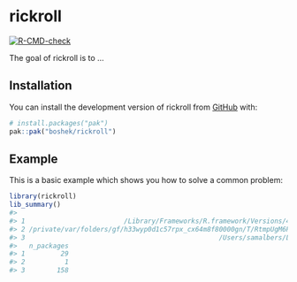 
<!-- README.md is generated from README.Rmd. Please edit that file -->

# rickroll

<!-- badges: start -->

[![R-CMD-check](https://github.com/boshek/rickroll/actions/workflows/R-CMD-check.yaml/badge.svg)](https://github.com/boshek/rickroll/actions/workflows/R-CMD-check.yaml)
<!-- badges: end -->

The goal of rickroll is to …

## Installation

You can install the development version of rickroll from
[GitHub](https://github.com/) with:

``` r
# install.packages("pak")
pak::pak("boshek/rickroll")
```

## Example

This is a basic example which shows you how to solve a common problem:

``` r
library(rickroll)
lib_summary()
#>                                                                                        Library
#> 1                         /Library/Frameworks/R.framework/Versions/4.4-arm64/Resources/library
#> 2 /private/var/folders/gf/h33wyp0d1c57rpx_cx64m8f80000gn/T/RtmpUgM6Py/temp_libpath14063f5a63f7
#> 3                                                 /Users/samalbers/Library/R/arm64/4.4/library
#>   n_packages
#> 1         29
#> 2          1
#> 3        158
```
